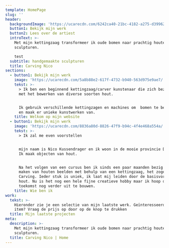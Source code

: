 ```yaml
---
template: HomePage
slug: ''
header:
  backgroundImage: 'https://ucarecdn.com/6242ca40-21bc-4182-a275-d39962cdc7e6/'
  button1: Bekijk mijn werk
  button2: Lees over de artiest
  introText: >-
    Met mijn kettingzaag transformeer ik oude bomen naar prachtig houten
    sculpturen.

    test
  subtitle: handgemaakte sculpturen
  title: Carving Nico
sections:
  - button1: Bekijk mijn werk
    image: 'https://ucarecdn.com/5a8b88e2-617f-4732-b940-563d975e9ae7/'
    tekst: >-
      > Ik ben een beginnend kettingzaag/carver kunstenaar die zich bezig houd
      met het bewerken van diverse soorten hout.


      Ik gebruik verschillende kettingzagen en machines om  bomen te bewerken,
      en maak er unieke kunstwerken van.
    title: Welkom op mijn website
  - button1: Bekijk mijn werk
    image: 'https://ucarecdn.com/8836a80d-8826-47f9-b94c-4f4e468a554a/'
    tekst: >-
      > Ik zal me even voorstellen


      mijn naam is Nico Kussendrager en ik woon in de mooie provincie Drenthe.
      Ik maak objecten van hout. 


      Na het volgen van een cursus ben ik sinds een paar maanden bezig met het
      maken van houten beelden met behulp van een kettingzaag, het zogenaamde
      Carving. Ieder stuk is uniek, ik laat mij leiden door de basisvorm van het
      hout. Nu is het nog een hele fijne creatieve hobby maar ik hoop dit in de
      toekomst nog verder uit te bouwen.
    title: Wie ben ik
work:
  tekst: >-
    Hieronder zie je een selectie van mijn laatste werk. Geïnteresseerd in een
    item? Vraag de prijs op door op de knop te drukken
  title: Mijn laatste projecten
meta:
  description: >-
    Met mijn kettingzaag transformeer ik oude bomen naar prachtig houten
    sculpturen.
  title: Carving Nico | Home
---
```


